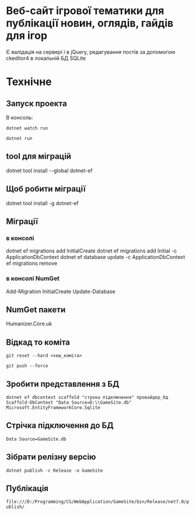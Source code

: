 # Веб-сайт ігрової тематики для публікації новин, оглядів, гайдів для ігор
Є валідація на сервері і в jQuery, редагування постів за допомогою ckeditor4 в локальній БД SQLite

# Технічне
## Запуск проекта
В консоль:

```dotnet watch run```


```dotnet run``` 

## tool для міграцій
dotnet tool install --global dotnet-ef

## Щоб робити міграції
dotnet tool install -g dotnet-ef
## Міграції
### в консолі
dotnet ef migrations add InitialCreate
dotnet ef migrations add Initial -c ApplicationDbContext
dotnet ef database update -c ApplicationDbContext
ef migrations remove
### в консолі NumGet
Add-Migration InitialCreate
Update-Database
## NumGet пакети
Humanizer.Core.uk

## Відкад то коміта
```git reset --hard <хеш_коміта>```

```git push --force```

## Зробити представлення з БД
```dotnet ef dbcontext scaffold "строка підключення" провайдер_бд```
```Scaffold-DbContext "Data Source=D:\\GameSite.db" Microsoft.EntityFrameworkCore.Sqlite```
## Стрічка підключення до БД
```Data Source=GameSite.db```
## Зібрати релізну версію
```dotnet publish -c Release -o GameSite```
## Публікація
```file:///D:/Programming/CS/WebApplication/GameSite/bin/Release/net7.0/publish/```
